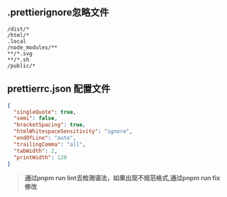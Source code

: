 ## .prettierignore忽略文件

```
/dist/*
/html/*
.local
/node_modules/**
**/*.svg
**/*.sh
/public/*
```

## prettierrc.json 配置文件

```json
{
  "singleQuote": true,
  "semi": false,
  "bracketSpacing": true,
  "htmlWhitespaceSensitivity": "ignore",
  "endOfLine": "auto",
  "trailingComma": "all",
  "tabWidth": 2,
  "printWidth": 120
}
```

> **通过pnpm run lint去检测语法，如果出现不规范格式,通过pnpm run fix 修改**